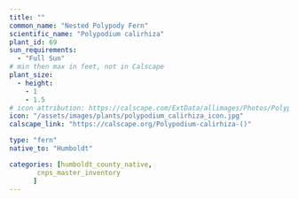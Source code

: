```yaml
---
title: ""
common_name: "Nested Polypody Fern"
scientific_name: "Polypodium calirhiza"
plant_id: 69
sun_requirements:
  - "Full Sun"
# min then max in feet, not in Calscape
plant_size:
  - height: 
    - 1
    - 1.5
# icon attribution: https://calscape.com/ExtData/allimages/Photos/Polypodium_calirhiza_image50.jpg 
icon: "/assets/images/plants/polypodium_calirhiza_icon.jpg" 
calscape_link: "https://calscape.org/Polypodium-calirhiza-()"

type: "fern"
native_to: "Humboldt"

categories: [humboldt_county_native,
       cnps_master_inventory
      ]
---
```


